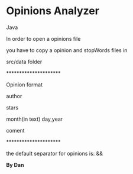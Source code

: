 # Opinions Analyzer
Java
<p>In order to open a opinions file</p>
<p>you have to copy a opinion and stopWords files in</p>
<p>src/data folder</p>
<p></p>
<p>*********************</p>
<p>Opinion format</p>
<p>author</p>
<p>stars</p>
<p>month(in text) day,year</p>
<p>coment</p>
<p>*********************</p>
<p>the default separator for opinions is: &&</p>
<p><b>By Dan</p>

